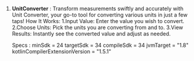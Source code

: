 1. **UnitConverter** :
   Transform measurements swiftly and accurately with Unit Converter, your go-to tool for converting various units in just a few taps!
   How It Works:
   1.Input Value: Enter the value you wish to convert.
   2.Choose Units: Pick the units you are converting from and to.
   3.View Results: Instantly see the converted value and adjust as needed.

   Specs :
   minSdk = 24
   targetSdk = 34
   compileSdk = 34
   jvmTarget = "1.8"
   kotlinCompilerExtensionVersion = "1.5.1"
